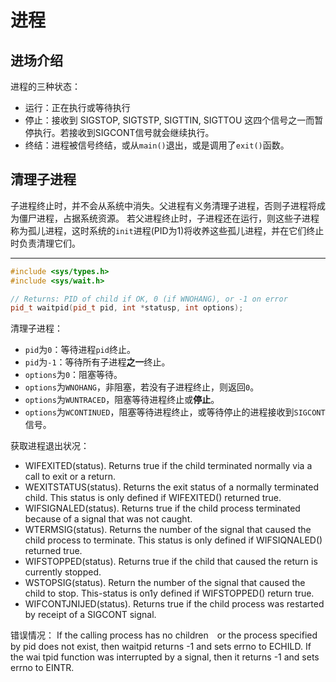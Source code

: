 # 进程
## 进场介绍
进程的三种状态：
- 运行：正在执行或等待执行
- 停止：接收到 SIGSTOP, SIGTSTP, SIGTTIN, SIGTTOU 这四个信号之一而暂停执行。若接收到SIGCONT信号就会继续执行。
- 终结：进程被信号终结，或从`main()`退出，或是调用了`exit()`函数。

## 清理子进程
子进程终止时，并不会从系统中消失。父进程有义务清理子进程，否则子进程将成为僵尸进程，占据系统资源。
若父进程终止时，子进程还在运行，则这些子进程称为孤儿进程，这时系统的`init`进程(PID为1)将收养这些孤儿进程，并在它们终止时负责清理它们。
****
```C++
#include <sys/types.h>
#include <sys/wait.h>

// Returns: PID of child if OK, 0 (if WNOHANG), or -1 on error
pid_t waitpid(pid_t pid, int *statusp, int options);
```
清理子进程：
- `pid`为`0`：等待进程`pid`终止。
- `pid`为`-1`：等待所有子进程**之一**终止。
- `options`为`0`：阻塞等待。
- `options`为`WNOHANG`，非阻塞，若没有子进程终止，则返回`0`。
- `options`为`WUNTRACED`，阻塞等待进程终止或**停止**。
- `options`为`WCONTINUED`，阻塞等待进程终止，或等待停止的进程接收到`SIGCONT`信号。

获取进程退出状况：
- WIFEXITED(status). Returns true if the child terminated normally via a call to exit or a return.
- WEXITSTATUS(status). Returns the exit status of a normally terminated child. This status is only defined if WIFEXITED() returned true.
- WIFSIGNALED(status). Returns true if the child process terminated because of a signal that was not caught.
- WTERMSIG(status). Returns the number of the signal that caused the child process to terminate. This status is only defined if WIFSIQNALED() returned true.
- WIFSTOPPED(status). Returns true if the child that caused the return is currently stopped.
- WSTOPSIG(status). Return the number of the signal that caused the child to stop. This-status is on1y defined if WIFSTOPPED() return true.
- WIFCONTJNIJED(status). Returns true if the child process was restarted by receipt of a SIGCONT signal.

错误情况：
If the calling process has no children　or the process specified by pid does not exist, then waitpid returns -1 and sets errno to
ECHILD. If the wai tpid function was interrupted by a signal, then it returns -1
and sets errno to EINTR.


